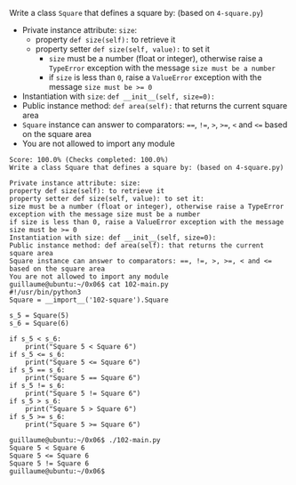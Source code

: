 Write a class ```Square``` that defines a square by: (based on ```4-square.py```)
- Private instance attribute: ```size```:
	- property ```def size(self):``` to retrieve it
	- property setter ```def size(self, value):``` to set it
		- ```size``` must be a number (float or integer), otherwise raise a ```TypeError``` exception with the message 	```size must be a number```
		- if ```size``` is less than ```0```, raise a ```ValueError``` exception with the message ```size must be >= 0```
- Instantiation with ```size```: ```def __init__(self, size=0):```
- Public instance method: ```def area(self):``` that returns the current square area
- ```Square``` instance can answer to comparators: ```==```, ```!=```, ```>```, ```>=```, ```<``` and ```<=``` based on the square area
- You are not allowed to import any module
```
Score: 100.0% (Checks completed: 100.0%)
Write a class Square that defines a square by: (based on 4-square.py)

Private instance attribute: size:
property def size(self): to retrieve it
property setter def size(self, value): to set it:
size must be a number (float or integer), otherwise raise a TypeError exception with the message size must be a number
if size is less than 0, raise a ValueError exception with the message size must be >= 0
Instantiation with size: def __init__(self, size=0):
Public instance method: def area(self): that returns the current square area
Square instance can answer to comparators: ==, !=, >, >=, < and <= based on the square area
You are not allowed to import any module
guillaume@ubuntu:~/0x06$ cat 102-main.py
#!/usr/bin/python3
Square = __import__('102-square').Square

s_5 = Square(5)
s_6 = Square(6)

if s_5 < s_6:
    print("Square 5 < Square 6")
if s_5 <= s_6:
    print("Square 5 <= Square 6")
if s_5 == s_6:
    print("Square 5 == Square 6")
if s_5 != s_6:
    print("Square 5 != Square 6")
if s_5 > s_6:
    print("Square 5 > Square 6")
if s_5 >= s_6:
    print("Square 5 >= Square 6")

guillaume@ubuntu:~/0x06$ ./102-main.py
Square 5 < Square 6
Square 5 <= Square 6
Square 5 != Square 6
guillaume@ubuntu:~/0x06$
```
